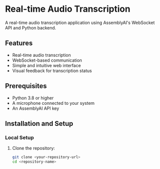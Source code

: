 # Real-time Audio Transcription

A real-time audio transcription application using AssemblyAI's WebSocket API and Python backend.

## Features
- Real-time audio transcription
- WebSocket-based communication
- Simple and intuitive web interface
- Visual feedback for transcription status

## Prerequisites
- Python 3.8 or higher
- A microphone connected to your system
- An AssemblyAI API key

## Installation and Setup

### Local Setup
1. Clone the repository:
   ```bash
   git clone <your-repository-url>
   cd <repository-name>
